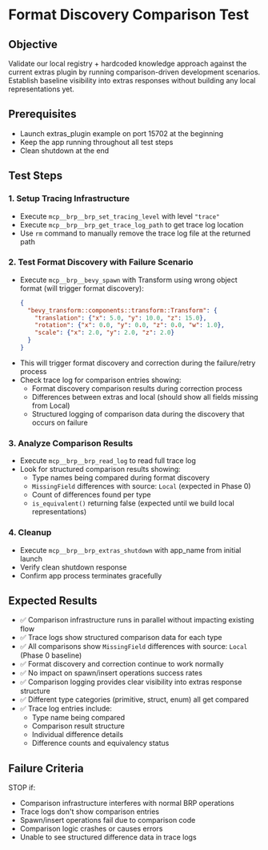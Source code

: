 # Format Discovery Comparison Test

## Objective
Validate our local registry + hardcoded knowledge approach against the current extras plugin by running comparison-driven development scenarios. Establish baseline visibility into extras responses without building any local representations yet.

## Prerequisites
- Launch extras_plugin example on port 15702 at the beginning
- Keep the app running throughout all test steps
- Clean shutdown at the end

## Test Steps

### 1. Setup Tracing Infrastructure
- Execute `mcp__brp__brp_set_tracing_level` with level `"trace"`
- Execute `mcp__brp__brp_get_trace_log_path` to get trace log location
- Use `rm` command to manually remove the trace log file at the returned path

### 2. Test Format Discovery with Failure Scenario
- Execute `mcp__brp__bevy_spawn` with Transform using wrong object format (will trigger format discovery):
  ```json
  {
    "bevy_transform::components::transform::Transform": {
      "translation": {"x": 5.0, "y": 10.0, "z": 15.0},
      "rotation": {"x": 0.0, "y": 0.0, "z": 0.0, "w": 1.0},
      "scale": {"x": 2.0, "y": 2.0, "z": 2.0}
    }
  }
  ```
- This will trigger format discovery and correction during the failure/retry process
- Check trace log for comparison entries showing:
  - Format discovery comparison results during correction process
  - Differences between extras and local (should show all fields missing from Local)
  - Structured logging of comparison data during the discovery that occurs on failure

### 3. Analyze Comparison Results
- Execute `mcp__brp__brp_read_log` to read full trace log
- Look for structured comparison results showing:
  - Type names being compared during format discovery
  - `MissingField` differences with source: `Local` (expected in Phase 0)
  - Count of differences found per type
  - `is_equivalent()` returning false (expected until we build local representations)

### 4. Cleanup
- Execute `mcp__brp__brp_extras_shutdown` with app_name from initial launch
- Verify clean shutdown response
- Confirm app process terminates gracefully

## Expected Results
- ✅ Comparison infrastructure runs in parallel without impacting existing flow
- ✅ Trace logs show structured comparison data for each type
- ✅ All comparisons show `MissingField` differences with source: `Local` (Phase 0 baseline)
- ✅ Format discovery and correction continue to work normally
- ✅ No impact on spawn/insert operations success rates
- ✅ Comparison logging provides clear visibility into extras response structure
- ✅ Different type categories (primitive, struct, enum) all get compared
- ✅ Trace log entries include:
  - Type name being compared
  - Comparison result structure
  - Individual difference details
  - Difference counts and equivalency status

## Failure Criteria
STOP if:
- Comparison infrastructure interferes with normal BRP operations
- Trace logs don't show comparison entries
- Spawn/insert operations fail due to comparison code
- Comparison logic crashes or causes errors
- Unable to see structured difference data in trace logs
